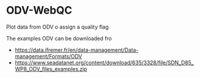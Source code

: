 # ODV-WebQC
Plot data from ODV o assign a quality flag


The examples ODV can be downloaded fro 
* https://data.ifremer.fr/en/data-management/Data-management/Formats/ODV
* https://www.seadatanet.org/content/download/635/3328/file/SDN_D85_WP8_ODV_files_examples.zip
